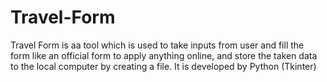 # Travel-Form
 Travel Form is aa tool which is used to take inputs from user and fill the form like an official form to apply anything online, and store the taken data to the local computer by creating a file. It is developed by Python (Tkinter)
